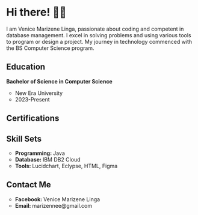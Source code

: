 <h1> Hi there! 👋🏻 </h1>
<p> I am Venice Marizene Linga, passionate about coding and competent in database management. I excel in solving problems and using various tools to program or design a project. 
  My journey in technology commenced with the BS Computer Science program. </p>

<h2> Education </h2>
<p> <strong> Bachelor of Science in Computer Science </strong> </p>
<ul style="list-style-type:circle">
<li> New Era University </li>
<li> 2023-Present </li> </ul>

<h2> Certifications </h2>

<h2> Skill Sets </h2>
<ul style="list-style-type:circle">
<li> <b> Programming: </b> Java </li>
<li> <b> Database: </b> IBM DB2 Cloud </li>
<li> <b> Tools: </b> Lucidchart, Eclypse, HTML, Figma </li> </ul>

<h2> Contact Me </h2>
<ul style="list-style-type:circle">
<li> <b> Facebook: </b> Venice Marizene Linga </li>
<li> <b> Email: </b> marizennee@gmail.com </li> </ul>
